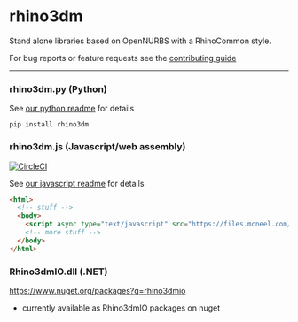 # rhino3dm
Stand alone libraries based on OpenNURBS with a RhinoCommon style.

For bug reports or feature requests see the [contributing guide](CONTRIBUTING.md)

----

### rhino3dm.py (Python)
See [our python readme](RHINO3DM.PY.md) for details

`pip install rhino3dm`


### rhino3dm.js (Javascript/web assembly)
[![CircleCI](https://circleci.com/gh/mcneel/rhino3dm/tree/master.svg?style=shield&circle-token=53733a2fe2cf99a11808d1e5210bc1aeb3f13ea9)](https://circleci.com/gh/mcneel/rhino3dm/tree/master)

See [our javascript readme](RHINO3DM.JS.md) for details
```html
<html>
  <!-- stuff -->
  <body>
    <script async type="text/javascript" src="https://files.mcneel.com/rhino3dm/js/latest/rhino3dm.js"></script>
    <!-- more stuff -->
  </body>
</html>
```


### Rhino3dmIO.dll (.NET)
https://www.nuget.org/packages?q=rhino3dmio
  * currently available as Rhino3dmIO packages on nuget
